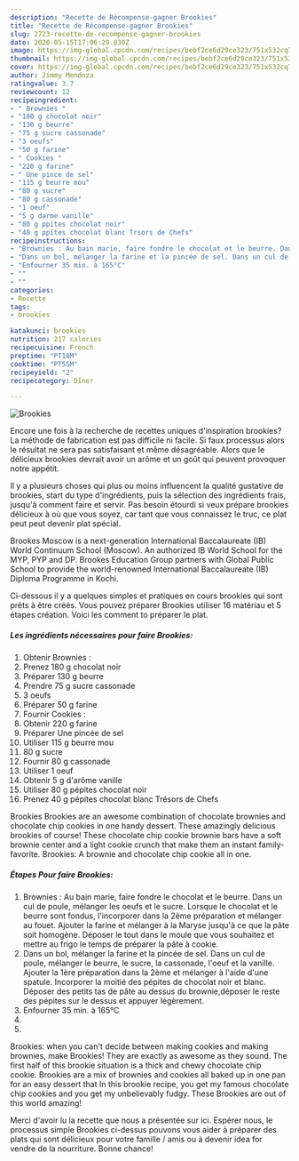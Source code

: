 ```yaml
---
description: "Recette de Récompense-gagner Brookies"
title: "Recette de Récompense-gagner Brookies"
slug: 2723-recette-de-recompense-gagner-brookies
date: 2020-05-15T17:06:29.830Z
image: https://img-global.cpcdn.com/recipes/bebf2ce6d29ce323/751x532cq70/brookies-photo-principale-de-la-recette.jpg
thumbnail: https://img-global.cpcdn.com/recipes/bebf2ce6d29ce323/751x532cq70/brookies-photo-principale-de-la-recette.jpg
cover: https://img-global.cpcdn.com/recipes/bebf2ce6d29ce323/751x532cq70/brookies-photo-principale-de-la-recette.jpg
author: Jimmy Mendoza
ratingvalue: 3.7
reviewcount: 12
recipeingredient:
- " Brownies "
- "180 g chocolat noir"
- "130 g beurre"
- "75 g sucre cassonade"
- "3 oeufs"
- "50 g farine"
- " Cookies "
- "220 g farine"
- " Une pince de sel"
- "115 g beurre mou"
- "80 g sucre"
- "80 g cassonade"
- "1 oeuf"
- "5 g darme vanille"
- "80 g ppites chocolat noir"
- "40 g ppites chocolat blanc Trsors de Chefs"
recipeinstructions:
- "Brownies : Au bain marie, faire fondre le chocolat et le beurre. Dans un cul de poule, mélanger les oeufs et le sucre. Lorsque le chocolat et le beurre sont fondus, l&#39;incorporer dans la 2ème préparation et mélanger au fouet. Ajouter la farine et mélanger à la Maryse jusqu&#39;à ce que la pâte soit homogène. Déposer le tout dans le moule que vous souhaitez et mettre au frigo le temps de préparer la pâte à cookie."
- "Dans un bol, mélanger la farine et la pincée de sel. Dans un cul de poule, mélanger le beurre, le sucre, la cassonade, l&#39;oeuf et la vanille. Ajouter la 1ère préparation dans la 2ème et mélanger à l&#39;aide d&#39;une spatule. Incorporer la moitié des pépites de chocolat noir et blanc. Déposer des petits tas de pâte au dessus du brownie,déposer le reste des pépites sur le dessus et appuyer légèrement."
- "Enfourner 35 min. à 165°C"
- ""
- ""
categories:
- Recette
tags:
- brookies

katakunci: brookies 
nutrition: 217 calories
recipecuisine: French
preptime: "PT18M"
cooktime: "PT55M"
recipeyield: "2"
recipecategory: Dîner

---
```



![Brookies](https://img-global.cpcdn.com/recipes/bebf2ce6d29ce323/751x532cq70/brookies-photo-principale-de-la-recette.jpg)

Encore une fois à la recherche de recettes uniques d'inspiration brookies? La méthode de fabrication est pas difficile ni facile. Si faux processus alors le résultat ne sera pas satisfaisant et même désagréable. Alors que le délicieux brookies devrait avoir un arôme et un goût qui peuvent provoquer notre appétit.

Il y a plusieurs choses qui plus ou moins influencent la qualité gustative de brookies, start du type d'ingrédients, puis la sélection des ingrédients frais, jusqu'à comment faire et servir. Pas besoin étourdi si veux prépare brookies délicieux à où que vous soyez, car tant que vous connaissez le truc, ce plat peut peut devenir plat spécial.

Brookes Moscow is a next-generation International Baccalaureate (IB) World Continuum School (Moscow). An authorized IB World School for the MYP, PYP and DP. Brookes Education Group partners with Global Public School to provide the world-renowned International Baccalaureate (IB) Diploma Programme in Kochi.


Ci-dessous il y a quelques simples et pratiques en cours brookies qui sont prêts à être créés. Vous pouvez préparer Brookies utiliser 16 matériau et 5 étapes création. Voici les comment to préparer le plat.

<!--inarticleads1-->

##### Les ingrédients nécessaires pour faire Brookies:

1. Obtenir  Brownies :
1. Prenez 180 g chocolat noir
1. Préparer 130 g beurre
1. Prendre 75 g sucre cassonade
1.  3 oeufs
1. Préparer 50 g farine
1. Fournir  Cookies :
1. Obtenir 220 g farine
1. Préparer  Une pincée de sel
1. Utiliser 115 g beurre mou
1.  80 g sucre
1. Fournir 80 g cassonade
1. Utiliser 1 oeuf
1. Obtenir 5 g d&#39;arôme vanille
1. Utiliser 80 g pépites chocolat noir
1. Prenez 40 g pépites chocolat blanc Trésors de Chefs


Brookies Brookies are an awesome combination of chocolate brownies and chocolate chip cookies in one handy dessert. These amazingly delicious brookies of course! These chocolate chip cookie brownie bars have a soft brownie center and a light cookie crunch that make them an instant family-favorite. Brookies: A brownie and chocolate chip cookie all in one. 

<!--inarticleads2-->

##### Étapes Pour faire Brookies:

1. Brownies : Au bain marie, faire fondre le chocolat et le beurre. Dans un cul de poule, mélanger les oeufs et le sucre. Lorsque le chocolat et le beurre sont fondus, l&#39;incorporer dans la 2ème préparation et mélanger au fouet. Ajouter la farine et mélanger à la Maryse jusqu&#39;à ce que la pâte soit homogène. Déposer le tout dans le moule que vous souhaitez et mettre au frigo le temps de préparer la pâte à cookie.
1. Dans un bol, mélanger la farine et la pincée de sel. Dans un cul de poule, mélanger le beurre, le sucre, la cassonade, l&#39;oeuf et la vanille. Ajouter la 1ère préparation dans la 2ème et mélanger à l&#39;aide d&#39;une spatule. Incorporer la moitié des pépites de chocolat noir et blanc. Déposer des petits tas de pâte au dessus du brownie,déposer le reste des pépites sur le dessus et appuyer légèrement.
1. Enfourner 35 min. à 165°C
1. 
1. 


Brookies: when you can&#39;t decide between making cookies and making brownies, make Brookies! They are exactly as awesome as they sound. The first half of this brookie situation is a thick and chewy chocolate chip cookie. Brookies are a mix of brownies and cookies all baked up in one pan for an easy dessert that In this brookie recipe, you get my famous chocolate chip cookies and you get my unbelievably fudgy. These Brookies are out of this world amazing! 


Merci d'avoir lu la recette que nous a présentée sur ici. Espérer nous, le processus simple Brookies ci-dessus pouvons vous aider à préparer des plats qui sont délicieux pour votre famille / amis ou à devenir idea for vendre de la nourriture. Bonne chance!
